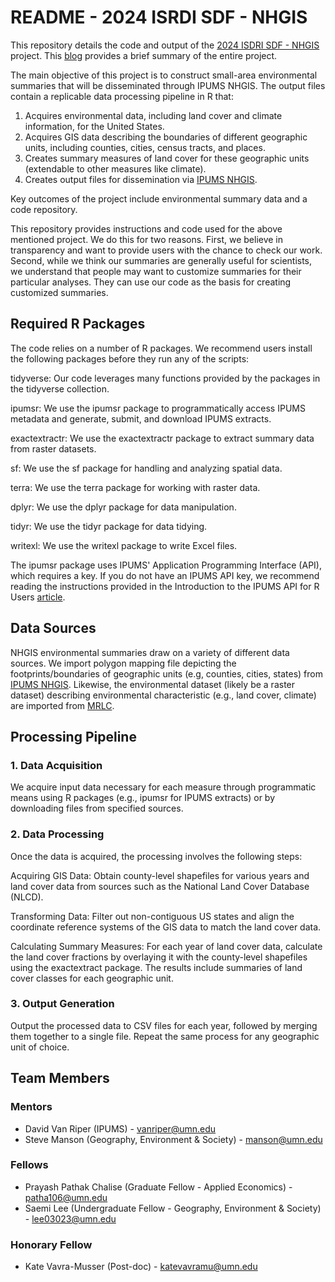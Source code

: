 # README - 2024 ISRDI SDF - NHGIS

This repository details the code and output of the [2024 ISDRI SDF - NHGIS](https://isrdi.umn.edu/summer-2024-projects) project. This [blog](https://blog.popdata.org/updated-land-cover-summaries/) provides a brief summary of the entire project.

The main objective of this project is to construct small-area environmental summaries that will be disseminated through IPUMS NHGIS. The output files contain a replicable data processing pipeline in R that:

1. Acquires environmental data, including land cover and climate information, for the United States.
2. Acquires GIS data describing the boundaries of different geographic units, including counties, cities, census tracts, and places.
3. Creates summary measures of land cover for these geographic units (extendable to other measures like climate).
4. Creates output files for dissemination via [IPUMS NHGIS](https://www.nhgis.org/environmental-summaries).

Key outcomes of the project include environmental summary data and a code repository.

This repository provides instructions and code used for the above mentioned project. We do this for two reasons. First, we believe in transparency and want to provide users with the chance to check our work. Second, while we think our summaries are generally useful for scientists, we understand that people may want to customize summaries for their particular analyses. They can use our code as the basis for creating customized summaries.

## Required R Packages
The code relies on a number of R packages. We recommend users install the following packages before they run any of the scripts:

tidyverse: Our code leverages many functions provided by the packages in the tidyverse collection.

ipumsr: We use the ipumsr package to programmatically access IPUMS metadata and generate, submit, and download IPUMS extracts.

exactextractr: We use the exactextractr package to extract summary data from raster datasets.

sf: We use the sf package for handling and analyzing spatial data.

terra: We use the terra package for working with raster data.

dplyr: We use the dplyr package for data manipulation.

tidyr: We use the tidyr package for data tidying.

writexl: We use the writexl package to write Excel files.

The ipumsr package uses IPUMS' Application Programming Interface (API), which requires a key. If you do not have an IPUMS API key, we recommend reading the instructions provided in the Introduction to the IPUMS API for R Users [article](https://tech.popdata.org/ipumsr/articles/ipums-api.html).

## Data Sources
NHGIS environmental summaries draw on a variety of different data sources. We import polygon mapping file depicting the footprints/boundaries of geographic units (e.g, counties, cities, states) from [IPUMS NHGIS](https://www.nhgis.org/data-availability#gis-files). Likewise, the environmental dataset (likely be a raster dataset) describing environmental characteristic (e.g., land cover, climate) are imported from [MRLC](https://www.mrlc.gov/data).

## Processing Pipeline
### 1. Data Acquisition
We acquire input data necessary for each measure through programmatic means using R packages (e.g., ipumsr for IPUMS extracts) or by downloading files from specified sources. 

### 2. Data Processing
Once the data is acquired, the processing involves the following steps:

Acquiring GIS Data: Obtain county-level shapefiles for various years and land cover data from sources such as the National Land Cover Database (NLCD).

Transforming Data: Filter out non-contiguous US states and align the coordinate reference systems of the GIS data to match the land cover data.

Calculating Summary Measures: For each year of land cover data, calculate the land cover fractions by overlaying it with the county-level shapefiles using the exactextract package. The results include summaries of land cover classes for each geographic unit.

### 3. Output Generation
Output the processed data to CSV files for each year, followed by merging them together to a single file. Repeat the same process for any geographic unit of choice.

## Team Members

### Mentors
- David Van Riper (IPUMS) - vanriper@umn.edu
- Steve Manson (Geography, Environment & Society) - manson@umn.edu

### Fellows
- Prayash Pathak Chalise (Graduate Fellow - Applied Economics) - patha106@umn.edu
- Saemi Lee (Undergraduate Fellow - Geography, Environment & Society) - lee03023@umn.edu

### Honorary Fellow
- Kate Vavra-Musser (Post-doc) - katevavramu@umn.edu

